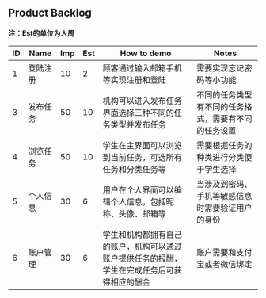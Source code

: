 ## Product Backlog

**注：Est的单位为人周**

| ID | Name | Imp | Est | How to demo | Notes |
| ---- | ---- | ---- | ---- | ---- | ---- |
| 1 | 登陆注册 | 10 | 2 | 顾客通过输入邮箱手机等实现注册和登陆 | 需要实现忘记密码等小功能
| 3 | 发布任务 | 50 | 10 | 机构可以进入发布任务界面选择三种不同的任务类型并发布任务 | 不同的任务类型有不同的任务格式，需要有不同的任务设置
| 4 | 浏览任务 | 50 | 10 | 学生在主界面可以浏览到当前任务，可选所有任务和分类任务等 | 需要根据任务的种类进行分类便于学生选择
| 5 | 个人信息 | 30 | 6 | 用户在个人界面可以编辑个人信息，包括昵称、头像、邮箱等 | 当涉及到密码、手机等敏感信息时需要验证用户的身份
| 6 | 账户管理 | 30 | 6 | 学生和机构都拥有自己的账户，机构可以通过账户提供任务的报酬，学生在完成任务后可获得相应的酬金 | 账户需要和支付宝或者微信绑定